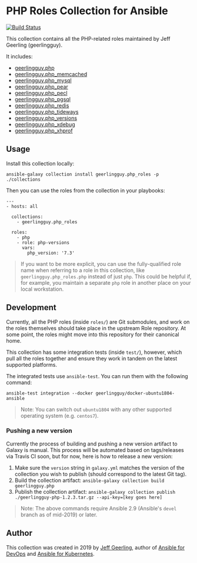 # PHP Roles Collection for Ansible

[![Build Status](https://travis-ci.com/geerlingguy/ansible-collection-php_roles.svg?branch=master)](https://travis-ci.com/geerlingguy/ansible-collection-php_roles)

This collection contains all the PHP-related roles maintained by Jeff Geerling (geerlingguy).

It includes:

  - [geerlingguy.php](https://galaxy.ansible.com/geerlingguy/php)
  - [geerlingguy.php_memcached](https://galaxy.ansible.com/geerlingguy/php-memcached)
  - [geerlingguy.php_mysql](https://galaxy.ansible.com/geerlingguy/php-mysql)
  - [geerlingguy.php_pear](https://galaxy.ansible.com/geerlingguy/php-pear)
  - [geerlingguy.php_pecl](https://galaxy.ansible.com/geerlingguy/php-pecl)
  - [geerlingguy.php_pgsql](https://galaxy.ansible.com/geerlingguy/php-pgsql)
  - [geerlingguy.php_redis](https://galaxy.ansible.com/geerlingguy/php-redis)
  - [geerlingguy.php_tideways](https://galaxy.ansible.com/geerlingguy/php-tideways)
  - [geerlingguy.php_versions](https://galaxy.ansible.com/geerlingguy/php-versions)
  - [geerlingguy.php_xdebug](https://galaxy.ansible.com/geerlingguy/php-xdebug)
  - [geerlingguy.php_xhprof](https://galaxy.ansible.com/geerlingguy/php-xhprof)

## Usage

Install this collection locally:

    ansible-galaxy collection install geerlingguy.php_roles -p ./collections

Then you can use the roles from the collection in your playbooks:

    ---
    - hosts: all
    
      collections:
        - geerlingguy.php_roles
    
      roles:
        - php
        - role: php-versions
          vars:
            php_version: '7.3'

> If you want to be more explicit, you can use the fully-qualified role name when referring to a role in this collection, like `geerlingguy.php_roles.php` instead of just `php`. This could be helpful if, for example, you maintain a separate `php` role in another place on your local workstation.

## Development

Currently, all the PHP roles (inside `roles/`) are Git submodules, and work on the roles themselves should take place in the upstream Role repository. At some point, the roles might move into this repository for their canonical home.

This collection has some integration tests (inside `test/`), however, which pull all the roles together and ensure they work in tandem on the latest supported platforms.

The integrated tests use `ansible-test`. You can run them with the following command:

    ansible-test integration --docker geerlingguy/docker-ubuntu1804-ansible

> Note: You can switch out `ubuntu1804` with any other supported operating system (e.g. `centos7`).

### Pushing a new version

Currently the process of building and pushing a new version artifact to Galaxy is manual. This process will be automated based on tags/releases via Travis CI soon, but for now, here is how to release a new version:

  1. Make sure the `version` string in `galaxy.yml` matches the version of the collection you wish to publish (should correspond to the latest Git tag).
  2. Build the collection artifact: `ansible-galaxy collection build geerlingguy.php`
  3. Publish the collection artifact: `ansible-galaxy collection publish ./geerlingguy-php-1.2.3.tar.gz --api-key=[key goes here]`

> Note: The above commands require Ansible 2.9 (Ansible's `devel` branch as of mid-2019) or later.

## Author

This collection was created in 2019 by [Jeff Geerling](https://www.jeffgeerling.com/), author of [Ansible for DevOps](https://www.ansiblefordevops.com/) and [Ansible for Kubernetes](https://www.ansibleforkubernetes.com).
